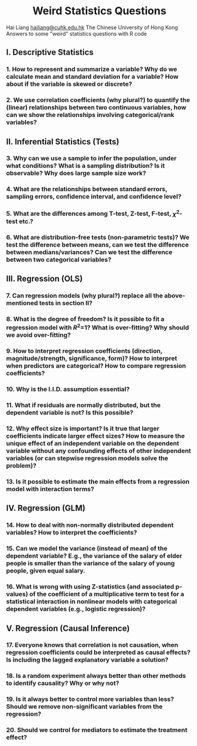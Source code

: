 # <div align="center">Weird Statistics Questions</div>

Hai Liang
hailiang@cuhk.edu.hk
The Chinese University of Hong Kong
Answers to some "weird" statistics questions with R code

## I.	Descriptive Statistics
### 1. How to represent and summarize a variable? Why do we calculate mean and standard deviation for a variable? How about if the variable is skewed or discrete?
### 2. We use correlation coefficients (why plural?) to quantify the (linear) relationships between two continuous variables, how can we show the relationships involving categorical/rank variables?
## II.	Inferential Statistics (Tests)
### 3. Why can we use a sample to infer the population, under what conditions? What is a sampling distribution? Is it observable? Why does large sample size work?
### 4. What are the relationships between standard errors, sampling errors, confidence interval, and confidence level?
### 5. What are the differences among T-test, Z-test, F-test, $\chi^2$-test etc.?
### 6. What are distribution-free tests (non-parametric tests)? We test the difference between means, can we test the difference between medians/variances? Can we test the difference between two categorical variables?
## III.	Regression (OLS)
### 7. Can regression models (why plural?) replace all the above-mentioned tests in section II?
### 8. What is the degree of freedom? Is it possible to fit a regression model with $R^2$=1? What is over-fitting? Why should we avoid over-fitting?
### 9. How to interpret regression coefficients (direction, magnitude/strength, significance, form)? How to interpret when predictors are categorical? How to compare regression coefficients?
### 10. Why is the I.I.D. assumption essential? 
### 11.	What if residuals are normally distributed, but the dependent variable is not? Is this possible?
### 12.	Why effect size is important? Is it true that larger coefficients indicate larger effect sizes? How to measure the unique effect of an independent variable on the dependent variable without any confounding effects of other independent variables (or can stepwise regression models solve the problem)?
### 13.	Is it possible to estimate the main effects from a regression model with interaction terms? 
## IV.	Regression (GLM)
### 14. How to deal with non-normally distributed dependent variables? How to interpret the coefficients?
### 15. Can we model the variance (instead of mean) of the dependent variable? E.g., the variance of the salary of elder people is smaller than the variance of the salary of young people, given equal salary.
### 16. What is wrong with using Z-statistics (and associated p-values) of the coefficient of a multiplicative term to test for a statistical interaction in nonlinear models with categorical dependent variables (e.g., logistic regression)?
## V.	Regression (Causal Inference)
### 17. Everyone knows that correlation is not causation, when regression coefficients could be interpreted as causal effects? Is including the lagged explanatory variable a solution?
### 18. Is a random experiment always better than other methods to identify causality? Why or why not?
### 19. Is it always better to control more variables than less? Should we remove non-significant variables from the regression?
### 20.	Should we control for mediators to estimate the treatment effect?
